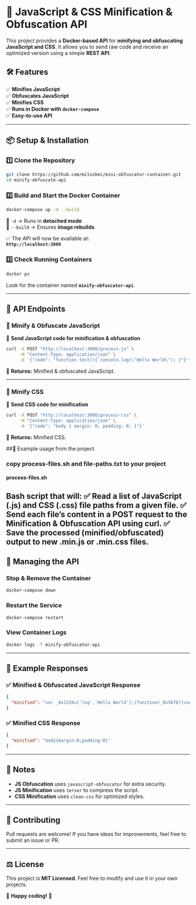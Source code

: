 # 🚀 JavaScript & CSS Minification & Obfuscation API

This project provides a **Docker-based API** for **minifying and obfuscating JavaScript and CSS**. It allows you to send raw code and receive an optimized version using a simple **REST API**.

## 🛠 Features
✅ **Minifies JavaScript**  
✅ **Obfuscates JavaScript**  
✅ **Minifies CSS**  
✅ **Runs in Docker with `docker-compose`**  
✅ **Easy-to-use API**

---

## 📦 Setup & Installation

### **1️⃣ Clone the Repository**
```bash
git clone https://github.com/miloskec/mini-obfuscator-container.git
cd minify-obfuscate-api
```

### **2️⃣ Build and Start the Docker Container**
```bash
docker-compose up -d --build
```
🔹 `-d` → Runs in **detached mode**  
🔹 `--build` → Ensures **image rebuilds**  

✅ The API will now be available at:  
**`http://localhost:3000`**

### **3️⃣ Check Running Containers**
```bash
docker ps
```
Look for the container named **`minify-obfuscator-api`**.

---

## 🚀 API Endpoints

### **🔹 Minify & Obfuscate JavaScript**
📌 **Send JavaScript code for minification & obfuscation**
```bash
curl -X POST "http://localhost:3000/process-js" \
     -H "Content-Type: application/json" \
     -d '{"code": "function test(){ console.log(\"Hello World\"); }"}'
```
🔹 **Returns:** Minified & obfuscated JavaScript.

---

### **🔹 Minify CSS**
📌 **Send CSS code for minification**
```bash
curl -X POST "http://localhost:3000/process-css" \
     -H "Content-Type: application/json" \
     -d '{"code": "body { margin: 0; padding: 0; }"}'
```
🔹 **Returns:** Minified CSS.


##🚀 Example usage from the project 

### copy process-files.sh and file-paths.txt to your project 

#### process-files.sh

Bash script that will:
✅ Read a list of JavaScript (.js) and CSS (.css) file paths from a given file.
✅ Send each file’s content in a POST request to the Minification & Obfuscation API using curl.
✅ Save the processed (minified/obfuscated) output to new .min.js or .min.css files.
---

## 🔄 Managing the API

### **Stop & Remove the Container**
```bash
docker-compose down
```

### **Restart the Service**
```bash
docker-compose restart
```

### **View Container Logs**
```bash
docker logs -f minify-obfuscator-api
```

---

## 🎯 Example Responses

### ✅ **Minified & Obfuscated JavaScript Response**
```json
{
  "minified": "var _0x1234=['log','Hello World'];(function(_0x5678){console[_0x5678[0]](_0x5678[1])})(_0x1234);"
}
```

### ✅ **Minified CSS Response**
```json
{
  "minified": "body{margin:0;padding:0}"
}
```

---

## 📜 Notes
- **JS Obfuscation** uses `javascript-obfuscator` for extra security.
- **JS Minification** uses `terser` to compress the script.
- **CSS Minification** uses `clean-css` for optimized styles.

---

## 🤝 Contributing
Pull requests are welcome! If you have ideas for improvements, feel free to submit an issue or PR.

---

## ⚖️ License
This project is **MIT Licensed**. Feel free to modify and use it in your own projects.

🚀 **Happy coding!** 🎉
